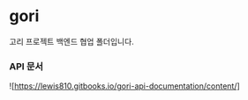 # gori
고리 프로젝트 백엔드 협업 폴더입니다.

### API 문서
![https://lewis810.gitbooks.io/gori-api-documentation/content/]
